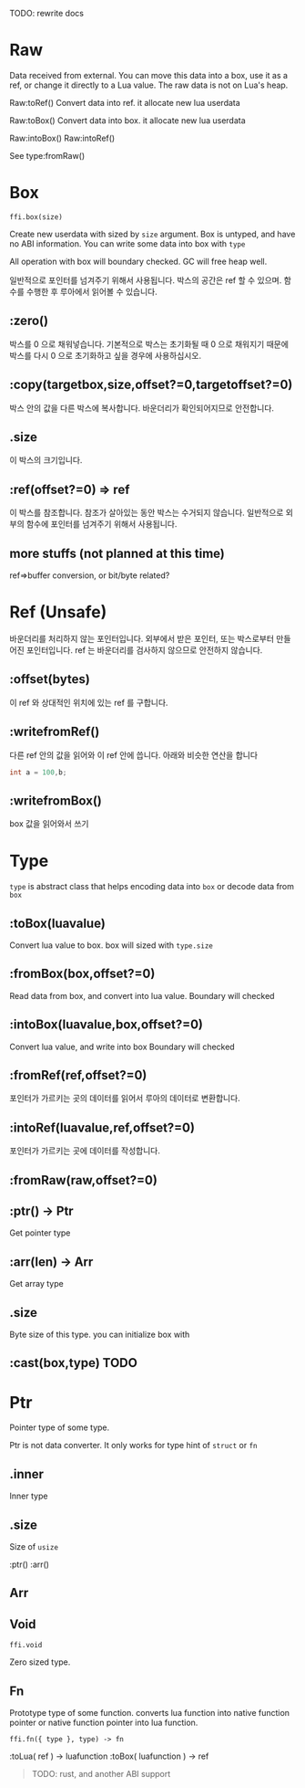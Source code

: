 TODO: rewrite docs

# Raw

Data received from external. You can move this data into a box, use it as a ref, or change it directly to a Lua value.
The raw data is not on Lua's heap.

Raw:toRef()
Convert data into ref. it allocate new lua userdata

Raw:toBox()
Convert data into box. it allocate new lua userdata

Raw:intoBox()
Raw:intoRef()

See type:fromRaw()

# Box

`ffi.box(size)`

Create new userdata with sized by `size` argument. Box is untyped, and have no ABI information. You can write some data into box with `type`

All operation with box will boundary checked. GC will free heap well.

일반적으로 포인터를 넘겨주기 위해서 사용됩니다. 박스의 공간은 ref 할 수 있으며. 함수를 수행한 후 루아에서 읽어볼 수 있습니다.

## :zero()
박스를 0 으로 채워넣습니다. 기본적으로 박스는 초기화될 때 0 으로 채워지기 때문에 박스를 다시 0 으로 초기화하고 싶을 경우에 사용하십시오.

## :copy(targetbox,size,offset?=0,targetoffset?=0)
박스 안의 값을 다른 박스에 복사합니다. 바운더리가 확인되어지므로 안전합니다.

## .size
이 박스의 크기입니다.

## :ref(offset?=0) => ref
이 박스를 참조합니다. 참조가 살아있는 동안 박스는 수거되지 않습니다. 일반적으로 외부의 함수에 포인터를 넘겨주기 위해서 사용됩니다.

## more stuffs (not planned at this time)

ref=>buffer conversion, or bit/byte related?

# Ref (Unsafe)

바운더리를 처리하지 않는 포인터입니다. 외부에서 받은 포인터, 또는 박스로부터 만들어진 포인터입니다.
ref 는 바운더리를 검사하지 않으므로 안전하지 않습니다.

## :offset(bytes)

이 ref 와 상대적인 위치에 있는 ref 를 구합니다.

## :writefromRef()
다른 ref 안의 값을 읽어와 이 ref 안에 씁니다. 아래와 비슷한 연산을 합니다
```c
int a = 100,b;
```

## :writefromBox()
box 값을 읽어와서 쓰기

# Type

`type` is abstract class that helps encoding data into `box` or decode data from `box`

## :toBox(luavalue)
Convert lua value to box. box will sized with `type.size`

## :fromBox(box,offset?=0)
Read data from box, and convert into lua value.
Boundary will checked

## :intoBox(luavalue,box,offset?=0)
Convert lua value, and write into box
Boundary will checked

## :fromRef(ref,offset?=0)
포인터가 가르키는 곳의 데이터를 읽어서 루아의 데이터로 변환합니다.

## :intoRef(luavalue,ref,offset?=0)
포인터가 가르키는 곳에 데이터를 작성합니다.

## :fromRaw(raw,offset?=0)


## :ptr() -> Ptr
Get pointer type

## :arr(len) -> Arr
Get array type

## .size

Byte size of this type. you can initialize box with

## :cast(box,type) TODO

# Ptr
Pointer type of some type.

Ptr is not data converter. It only works for type hint of `struct` or `fn`

## .inner
Inner type

## .size
Size of `usize`

:ptr()
:arr()

## Arr

## Void

`ffi.void`

Zero sized type.

## Fn
Prototype type of some function. converts lua function into native function pointer or native function pointer into lua function.

`ffi.fn({ type }, type) -> fn`

:toLua( ref ) -> luafunction
:toBox( luafunction ) -> ref

> TODO: rust, and another ABI support
